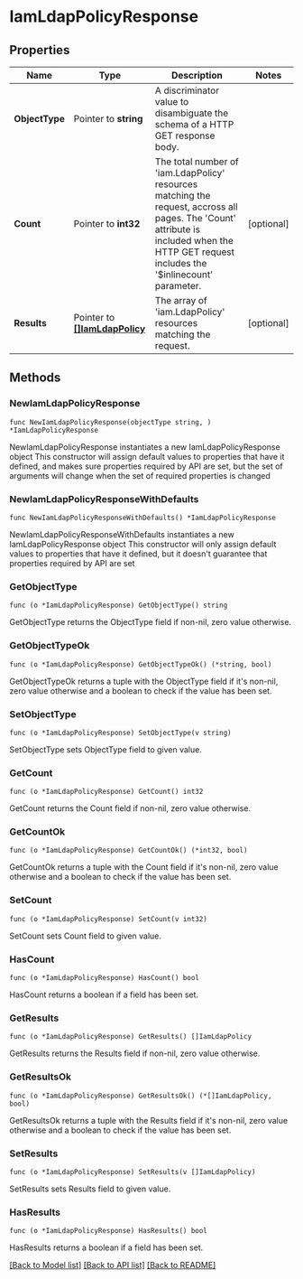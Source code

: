 # IamLdapPolicyResponse

## Properties

Name | Type | Description | Notes
------------ | ------------- | ------------- | -------------
**ObjectType** | Pointer to **string** | A discriminator value to disambiguate the schema of a HTTP GET response body. | 
**Count** | Pointer to **int32** | The total number of &#39;iam.LdapPolicy&#39; resources matching the request, accross all pages. The &#39;Count&#39; attribute is included when the HTTP GET request includes the &#39;$inlinecount&#39; parameter. | [optional] 
**Results** | Pointer to [**[]IamLdapPolicy**](iam.LdapPolicy.md) | The array of &#39;iam.LdapPolicy&#39; resources matching the request. | [optional] 

## Methods

### NewIamLdapPolicyResponse

`func NewIamLdapPolicyResponse(objectType string, ) *IamLdapPolicyResponse`

NewIamLdapPolicyResponse instantiates a new IamLdapPolicyResponse object
This constructor will assign default values to properties that have it defined,
and makes sure properties required by API are set, but the set of arguments
will change when the set of required properties is changed

### NewIamLdapPolicyResponseWithDefaults

`func NewIamLdapPolicyResponseWithDefaults() *IamLdapPolicyResponse`

NewIamLdapPolicyResponseWithDefaults instantiates a new IamLdapPolicyResponse object
This constructor will only assign default values to properties that have it defined,
but it doesn't guarantee that properties required by API are set

### GetObjectType

`func (o *IamLdapPolicyResponse) GetObjectType() string`

GetObjectType returns the ObjectType field if non-nil, zero value otherwise.

### GetObjectTypeOk

`func (o *IamLdapPolicyResponse) GetObjectTypeOk() (*string, bool)`

GetObjectTypeOk returns a tuple with the ObjectType field if it's non-nil, zero value otherwise
and a boolean to check if the value has been set.

### SetObjectType

`func (o *IamLdapPolicyResponse) SetObjectType(v string)`

SetObjectType sets ObjectType field to given value.


### GetCount

`func (o *IamLdapPolicyResponse) GetCount() int32`

GetCount returns the Count field if non-nil, zero value otherwise.

### GetCountOk

`func (o *IamLdapPolicyResponse) GetCountOk() (*int32, bool)`

GetCountOk returns a tuple with the Count field if it's non-nil, zero value otherwise
and a boolean to check if the value has been set.

### SetCount

`func (o *IamLdapPolicyResponse) SetCount(v int32)`

SetCount sets Count field to given value.

### HasCount

`func (o *IamLdapPolicyResponse) HasCount() bool`

HasCount returns a boolean if a field has been set.

### GetResults

`func (o *IamLdapPolicyResponse) GetResults() []IamLdapPolicy`

GetResults returns the Results field if non-nil, zero value otherwise.

### GetResultsOk

`func (o *IamLdapPolicyResponse) GetResultsOk() (*[]IamLdapPolicy, bool)`

GetResultsOk returns a tuple with the Results field if it's non-nil, zero value otherwise
and a boolean to check if the value has been set.

### SetResults

`func (o *IamLdapPolicyResponse) SetResults(v []IamLdapPolicy)`

SetResults sets Results field to given value.

### HasResults

`func (o *IamLdapPolicyResponse) HasResults() bool`

HasResults returns a boolean if a field has been set.


[[Back to Model list]](../README.md#documentation-for-models) [[Back to API list]](../README.md#documentation-for-api-endpoints) [[Back to README]](../README.md)


